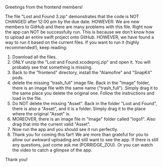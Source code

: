 Greetings from the frontend members!

The file "Lost and Found 3.zip" demonstrates that the code is NOT CHANGED after 12:00 pm by the due date.
HOWEVER:
We are new members to GitHub and there are many problems with this file. Right now the app can NOT be successfully run. This is because we don't know how to upload an entire swift project onto GitHub.
HOWEVER, we have found a way to run it based on the current files. If you want to run it (highly recommended!), keep reading:
1. Download all the files.
2. ONLY unzip the "Lost and Found.xcodeproj.zip" and open it. You will probably see that something is missing.
3. Back to the "frontend" directory, install the "Alamofire" and "SnapKit" pods.
4. delete the missing "trash_full" image file. Back in the "Image" folder, there is an image file with the same name ("trash_full"). Simply drag it to the same place you delete the original one. Follow the instructions and load in the file.
5. Do NOT delete the missing "Asset". Back in the folder "Lost and Found", there is also a "Asset", and it is a folder. Simply drag it to the place where the original "Asset" is.
6. MOREOVER, there is an image file in "Image" folder called "logo1". Also drag that into the current valid "Asset".
7. Now run the app and you should see it run perfectly.
8. Thank you for coming this far!! We are more than grateful for you to allow our awkward uploading and still want to see the app. If there is still any questions, just come ask me (PORRIDGE_ZOU). Or you can watch the video to catch a glimpse of the app.

Thank you!

